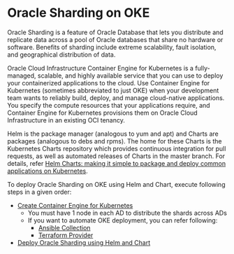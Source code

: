 # Oracle Sharding on OKE
Oracle Sharding is a feature of Oracle Database that lets you distribute and replicate data across a pool of Oracle databases that share no hardware or software. Benefits of sharding include extreme scalability, fault isolation, and geographical distribution of data.

Oracle Cloud Infrastructure Container Engine for Kubernetes is a fully-managed, scalable, and highly available service that you can use to deploy your containerized applications to the cloud. Use Container Engine for Kubernetes (sometimes abbreviated to just OKE) when your development team wants to reliably build, deploy, and manage cloud-native applications. You specify the compute resources that your applications require, and Container Engine for Kubernetes provisions them on Oracle Cloud Infrastructure in an existing OCI tenancy.

Helm is the package manager (analogous to yum and apt) and Charts are packages (analogous to debs and rpms). The home for these Charts is the Kubernetes Charts repository which provides continuous integration for pull requests, as well as automated releases of Charts in the master branch. For details, refer [Helm Charts: making it simple to package and deploy common applications on Kubernetes](https://kubernetes.io/blog/2016/10/helm-charts-making-it-simple-to-package-and-deploy-apps-on-kubernetes/).

To deploy Oracle Sharding on OKE using Helm and Chart, execute following steps in a given order:
* [Create Container Engine for Kubernetes](https://docs.oracle.com/en-us/iaas/Content/ContEng/Concepts/contengoverview.htm)
   * You must have 1 node in each AD to distribute the shards across ADs
   * If you want to automate OKE deployment, you can refer following:
     * [Ansible Collection](https://docs.oracle.com/en-us/iaas/Content/API/SDKDocs/ansible.htm)
     * [Terraform Provider](https://docs.oracle.com/en-us/iaas/Content/API/SDKDocs/terraform.htm)
* [Deploy Oracle Sharding using Helm and Chart](./oracle-sharding-si-chart/README.md)
